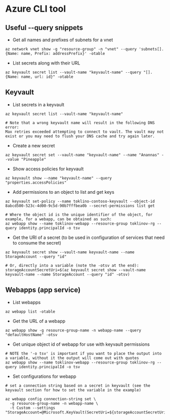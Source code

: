 # Azure CLI tool

## Useful --query snippets

* Get all names and prefixes of subnets for a vnet

```
az network vnet show -g "resource-group" -n "vnet" --query 'subnets[].{Name: name, Prefix: addressPrefix}' -otable
```

* List secrets along with their URL

```
az keyvault secret list --vault-name "keyvault-name" --query "[].{Name: name, url: id}" -otable
```

## Keyvault

* List secrets in a keyvault

```
az keyvault secret list --vault-name "keyvault-name"

# Note that a wrong keyvault name will result in the following DNS error:
Max retries exceeded attempting to connect to vault. The vault may not exist or you may need to flush your DNS cache and try again later.
```

* Create a new secret

```
az keyvault secret set --vault-name "keyvault-name" --name "Anannas" --value "Pineapple"
```

* Show access policies for keyvault

```
az keyvault show --name "keyvault-name" --query "properties.accessPolicies"
```

* Add permissions to an object to list and get keys

```
az keyvault set-policy --name toklino-contoso-keyvault --object-id 8abcd500-523c-4d00-9c5d-90b7fffbea0b --secret-permissions list get

# Where the object id is the unique identifier of the object, for example, for a webapp, can be obtained as such:
az webapp show --name toklinov-webapp --resource-group toklinov-rg --query identity.principalId -o tsv
```

* Get the URI of a secret (to be used in configuration of services that need to consume the secret)

```
az keyvault secret show --vault-name keyvault-name --name StorageAccount --query "id"

# Or, directly into a variable (note the -otsv at the end):
storageAccountSecretUri=$(az keyvault secret show --vault-name keyvault-name --name StorageAccount --query "id" -otsv)
```

## Webapps (app service)


* List webapps

```
az webapp list -otable
```

* Get the URL of a webapp

```
az webapp show -g resource-group-name -n webapp-name --query "defaultHostName" -otsv
```

* Get unique object id of webapp for use with keyvault permissions

```
# NOTE the '-o tsv' is important if you want to place the output into a variable, without it the output will come out with quotes
az webapp show --name toklinov-webapp --resource-group toklinov-rg --query identity.principalId -o tsv
```

* Set configurations for webapp

```
# set a connection string based on a secret in keyvault (see the keyvault section for how to set the variable in the example)

az webapp config connection-string set \
  -g resource-group-name -n webapp-name \
  -t Custom --settings "StorageAccount=@Microsoft.KeyVault(SecretUri=${storageAccountSecretUri})"
```
